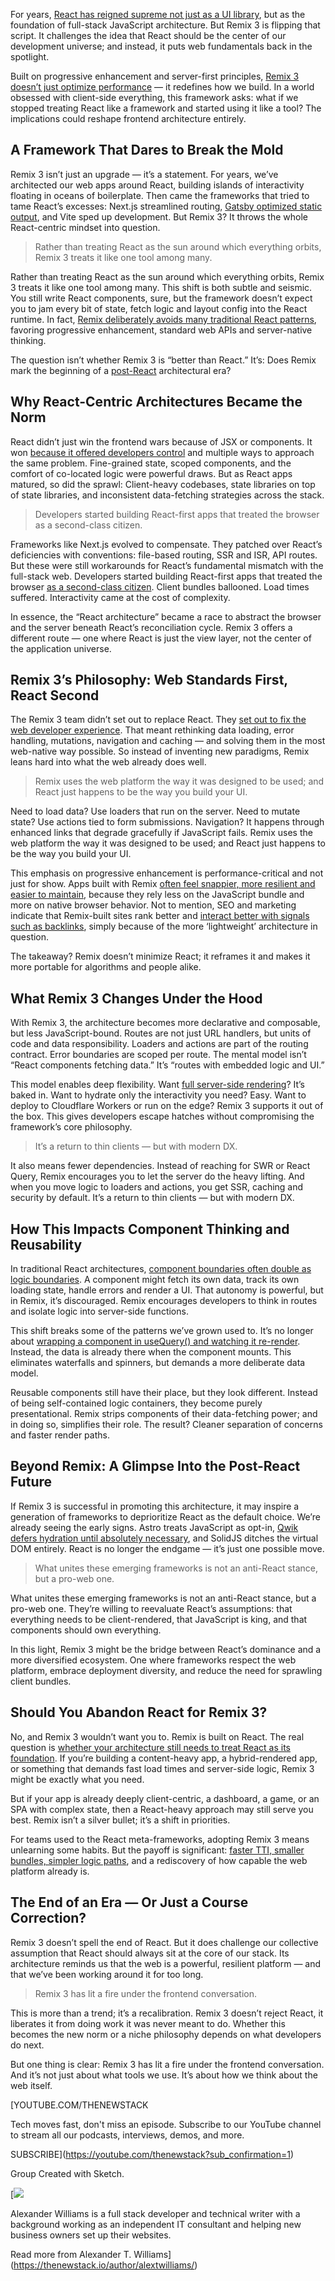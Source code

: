 For years, [React has reigned supreme not just as a UI library](https://thenewstack.io/why-react-is-no-longer-the-undisputed-champion-of-javascript/), but as the foundation of full-stack JavaScript architecture. But Remix 3 is flipping that script. It challenges the idea that React should be the center of our development universe; and instead, it puts web fundamentals back in the spotlight.

Built on progressive enhancement and server-first principles, [Remix 3 doesn’t just optimize performance](https://remix.run/blog/wake-up-remix) — it redefines how we build. In a world obsessed with client-side everything, this framework asks: what if we stopped treating React like a framework and started using it like a tool? The implications could reshape frontend architecture entirely.

## A Framework That Dares to Break the Mold

Remix 3 isn’t just an upgrade — it’s a statement. For years, we’ve architected our web apps around React, building islands of interactivity floating in oceans of boilerplate. Then came the frameworks that tried to tame React’s excesses: Next.js streamlined routing, [Gatsby optimized static output](https://www.gatsbyjs.com/docs/how-to/images-and-media/static-folder/), and Vite sped up development. But Remix 3? It throws the whole React-centric mindset into question.

> Rather than treating React as the sun around which everything orbits, Remix 3 treats it like one tool among many.

Rather than treating React as the sun around which everything orbits, Remix 3 treats it like one tool among many. This shift is both subtle and seismic. You still write React components, sure, but the framework doesn’t expect you to jam every bit of state, fetch logic and layout config into the React runtime. In fact, [Remix deliberately avoids many traditional React patterns](https://www.dhiwise.com/post/an-in-depth-analysis-remix-vs-react-which-one-is-supreme), favoring progressive enhancement, standard web APIs and server-native thinking.

The question isn’t whether Remix 3 is “better than React.” It’s: Does Remix mark the beginning of a [post-React](https://thenewstack.io/after-a-decade-of-react-is-frontend-a-post-react-world-now/) architectural era?

## Why React-Centric Architectures Became the Norm

React didn’t just win the frontend wars because of JSX or components. It won [because it offered developers control](https://localazy.com/for/software-developers) and multiple ways to approach the same problem. Fine-grained state, scoped components, and the comfort of co-located logic were powerful draws. But as React apps matured, so did the sprawl: Client-heavy codebases, state libraries on top of state libraries, and inconsistent data-fetching strategies across the stack.

> Developers started building React-first apps that treated the browser as a second-class citizen.

Frameworks like Next.js evolved to compensate. They patched over React’s deficiencies with conventions: file-based routing, SSR and ISR, API routes. But these were still workarounds for React’s fundamental mismatch with the full-stack web. Developers started building React-first apps that treated the browser [as a second-class citizen](https://stackoverflow.com/questions/64518226/my-create-react-app-is-failing-to-compile-due-to-eslint-error). Client bundles ballooned. Load times suffered. Interactivity came at the cost of complexity.

In essence, the “React architecture” became a race to abstract the browser and the server beneath React’s reconciliation cycle. Remix 3 offers a different route — one where React is just the view layer, not the center of the application universe.

## Remix 3’s Philosophy: Web Standards First, React Second

The Remix 3 team didn’t set out to replace React. They [set out to fix the web developer experience](https://reactrouter.com/upgrading/remix). That meant rethinking data loading, error handling, mutations, navigation and caching — and solving them in the most web-native way possible. So instead of inventing new paradigms, Remix leans hard into what the web already does well.

> Remix uses the web platform the way it was designed to be used; and React just happens to be the way you build your UI.

Need to load data? Use loaders that run on the server. Need to mutate state? Use actions tied to form submissions. Navigation? It happens through enhanced links that degrade gracefully if JavaScript fails. Remix uses the web platform the way it was designed to be used; and React just happens to be the way you build your UI.

This emphasis on progressive enhancement is performance-critical and not just for show. Apps built with Remix [often feel snappier, more resilient and easier to maintain](https://moduscreate.com/blog/remix-what-you-should-know-from-our-experience/), because they rely less on the JavaScript bundle and more on native browser behavior. Not to mention, SEO and marketing indicate that Remix-built sites rank better and [interact better with signals such as backlinks](https://bluetree.digital/backlink-importance-and-benefits/), simply because of the more ‘lightweight’ architecture in question.

The takeaway? Remix doesn’t minimize React; it reframes it and makes it more portable for algorithms and people alike.

## What Remix 3 Changes Under the Hood

With Remix 3, the architecture becomes more declarative and composable, but less JavaScript-bound. Routes are not just URL handlers, but units of code and data responsibility. Loaders and actions are part of the routing contract. Error boundaries are scoped per route. The mental model isn’t “React components fetching data.” It’s “routes with embedded logic and UI.”

This model enables deep flexibility. Want [full server-side rendering](https://thenewstack.io/spas-and-react-you-dont-always-need-server-side-rendering/)? It’s baked in. Want to hydrate only the interactivity you need? Easy. Want to deploy to Cloudflare Workers or run on the edge? Remix 3 supports it out of the box. This gives developers escape hatches without compromising the framework’s core philosophy.

> It’s a return to thin clients — but with modern DX.

It also means fewer dependencies. Instead of reaching for SWR or React Query, Remix encourages you to let the server do the heavy lifting. And when you move logic to loaders and actions, you get SSR, caching and security by default. It’s a return to thin clients — but with modern DX.

## How This Impacts Component Thinking and Reusability

In traditional React architectures, [component boundaries often double as logic boundaries](https://maybe.works/blogs/react-architecture). A component might fetch its own data, track its own loading state, handle errors and render a UI. That autonomy is powerful, but in Remix, it’s discouraged. Remix encourages developers to think in routes and isolate logic into server-side functions.

This shift breaks some of the patterns we’ve grown used to. It’s no longer about [wrapping a component in useQuery() and watching it re-render](https://www.developerway.com/posts/react-re-renders-guide). Instead, the data is already there when the component mounts. This eliminates waterfalls and spinners, but demands a more deliberate data model.

Reusable components still have their place, but they look different. Instead of being self-contained logic containers, they become purely presentational. Remix strips components of their data-fetching power; and in doing so, simplifies their role. The result? Cleaner separation of concerns and faster render paths.

## Beyond Remix: A Glimpse Into the Post-React Future

If Remix 3 is successful in promoting this architecture, it may inspire a generation of frameworks to deprioritize React as the default choice. We’re already seeing the early signs. Astro treats JavaScript as opt-in, [Qwik defers hydration until absolutely necessary](https://thenewstack.io/javascript-on-demand-how-qwik-differs-from-react-hydration/), and SolidJS ditches the virtual DOM entirely. React is no longer the endgame — it’s just one possible move.

> What unites these emerging frameworks is not an anti-React stance, but a pro-web one.

What unites these emerging frameworks is not an anti-React stance, but a pro-web one. They’re willing to reevaluate React’s assumptions: that everything needs to be client-rendered, that JavaScript is king, and that components should own everything.

In this light, Remix 3 might be the bridge between React’s dominance and a more diversified ecosystem. One where frameworks respect the web platform, embrace deployment diversity, and reduce the need for sprawling client bundles.

## Should You Abandon React for Remix 3?

No, and Remix 3 wouldn’t want you to. Remix is built on React. The real question is [whether your architecture still needs to treat React as its foundation](https://lobste.rs/s/oowhu2/you_don_t_need_react_for_building_websites). If you’re building a content-heavy app, a hybrid-rendered app, or something that demands fast load times and server-side logic, Remix 3 might be exactly what you need.

But if your app is already deeply client-centric, a dashboard, a game, or an SPA with complex state, then a React-heavy approach may still serve you best. Remix isn’t a silver bullet; it’s a shift in priorities.

For teams used to the React meta-frameworks, adopting Remix 3 means unlearning some habits. But the payoff is significant: [faster TTI, smaller bundles, simpler logic paths](https://otiv.dev/blog/why-remix), and a rediscovery of how capable the web platform already is.

## The End of an Era — Or Just a Course Correction?

Remix 3 doesn’t spell the end of React. But it does challenge our collective assumption that React should always sit at the core of our stack. Its architecture reminds us that the web is a powerful, resilient platform — and that we’ve been working around it for too long.

> Remix 3 has lit a fire under the frontend conversation.

This is more than a trend; it’s a recalibration. Remix 3 doesn’t reject React, it liberates it from doing work it was never meant to do. Whether this becomes the new norm or a niche philosophy depends on what developers do next.

But one thing is clear: Remix 3 has lit a fire under the frontend conversation. And it’s not just about what tools we use. It’s about how we think about the web itself.

[YOUTUBE.COM/THENEWSTACK

Tech moves fast, don't miss an episode. Subscribe to our YouTube
channel to stream all our podcasts, interviews, demos, and more.

SUBSCRIBE](https://youtube.com/thenewstack?sub_confirmation=1)

Group
Created with Sketch.

[![](https://cdn.thenewstack.io/media/2023/01/c616d407-alex-williams-2.png)

Alexander Williams is a full stack developer and technical writer with a background working as an independent IT consultant and helping new business owners set up their websites.

Read more from Alexander T. Williams](https://thenewstack.io/author/alextwilliams/)